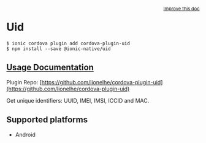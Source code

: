 <a style="float:right;font-size:12px;" href="http://github.com/ionic-team/ionic-native/edit/master/src/@ionic-native/plugins/uid/index.ts#L1">
  Improve this doc
</a>

# Uid

```
$ ionic cordova plugin add cordova-plugin-uid
$ npm install --save @ionic-native/uid
```

## [Usage Documentation](https://ionicframework.com/docs/native/uid/)

Plugin Repo: [https://github.com/lionelhe/cordova-plugin-uid](https://github.com/lionelhe/cordova-plugin-uid)

Get unique identifiers: UUID, IMEI, IMSI, ICCID and MAC.

## Supported platforms
- Android



